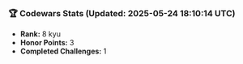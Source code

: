 ### 🏆 Codewars Stats (Updated: 2025-05-24 18:10:14 UTC)

- **Rank:** 8 kyu
- **Honor Points:** 3
- **Completed Challenges:** 1
